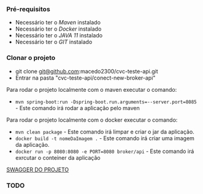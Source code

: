 ### Pré-requisitos 

- Necessário ter o *Maven* instalado    
- Necessário ter o *Docker* instalado    
- Necessário ter o *JAVA 11* instalado    
- Necessário ter o *GIT* instalado  

### Clonar o projeto

- git clone git@github.com:macedo2300/cvc-teste-api.git
- Entrar na pasta "cvc-teste-api/conect-new-broker-api"


Para rodar o projeto localmente com o maven executar o comando:
- `mvn spring-boot:run -Dspring-boot.run.arguments=--server.port=8085` - Este comando irá rodar a aplicação pelo maven

Para rodar o projeto localmente com o docker executar o comando:
- `mvn clean package` - Este comando irá limpar e criar o jar da aplicação.
- `docker build -t nomeDaImagem .` - Este comando irá criar uma imagem da aplicação.
- `docker run -p 8080:8080 -e PORT=8080 broker/api` - Este comando irá exrcutar o conteiner da aplicação


[SWAGGER DO PROJETO](http://localhost:8080/swagger-ui.html)

### TODO 




